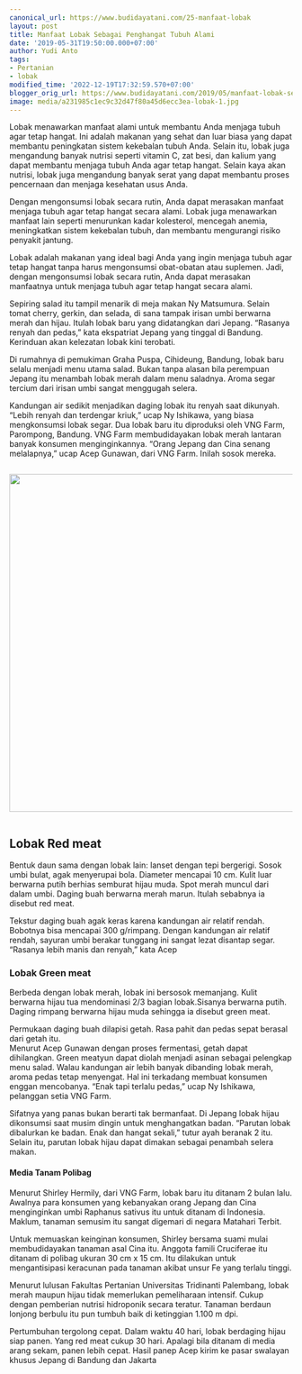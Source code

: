 ```yaml
---
canonical_url: https://www.budidayatani.com/25-manfaat-lobak
layout: post
title: Manfaat Lobak Sebagai Penghangat Tubuh Alami
date: '2019-05-31T19:50:00.000+07:00'
author: Yudi Anto
tags:
- Pertanian
- lobak
modified_time: '2022-12-19T17:32:59.570+07:00'
blogger_orig_url: https://www.budidayatani.com/2019/05/manfaat-lobak-sebagai-penghangat-tubuh.html
image: media/a231985c1ec9c32d47f80a45d6ecc3ea-lobak-1.jpg
---
```

<p>Lobak menawarkan manfaat alami untuk membantu Anda menjaga tubuh agar tetap hangat. Ini adalah makanan yang sehat dan luar biasa yang dapat membantu peningkatan sistem kekebalan tubuh Anda. Selain itu, lobak juga mengandung banyak nutrisi seperti vitamin C, zat besi, dan kalium yang dapat membantu menjaga tubuh Anda agar tetap hangat. Selain kaya akan nutrisi, lobak juga mengandung banyak serat yang dapat membantu proses pencernaan dan menjaga kesehatan usus Anda.</p>
<p>Dengan mengonsumsi lobak secara rutin, Anda dapat merasakan manfaat menjaga tubuh agar tetap hangat secara alami. Lobak juga menawarkan manfaat lain seperti menurunkan kadar kolesterol, mencegah anemia, meningkatkan sistem kekebalan tubuh, dan membantu mengurangi risiko penyakit jantung.</p>
<p>Lobak adalah makanan yang ideal bagi Anda yang ingin menjaga tubuh agar tetap hangat tanpa harus mengonsumsi obat-obatan atau suplemen. Jadi, dengan mengonsumsi lobak secara rutin, Anda dapat merasakan manfaatnya untuk menjaga tubuh agar tetap hangat secara alami.</p>
<p>Sepiring salad itu tampil menarik di meja makan Ny Matsumura. Selain tomat cherry, gerkin, dan selada, di sana tampak irisan umbi berwarna merah dan hijau. Itulah lobak baru yang didatangkan dari Jepang. &ldquo;Rasanya renyah dan pedas,&rdquo; kata ekspatriat Jepang yang tinggal di Bandung. Kerinduan akan kelezatan lobak kini terobati.</p>
<div style="clear: both; text-align: center; margin: 10px;">
<ins class="adsbygoogle"
     style="display:block"
     data-ad-client="ca-pub-1827136509737499"
     data-ad-slot="8123810405"
     data-ad-format="auto"
     data-full-width-responsive="true"></ins>
<script>
     (adsbygoogle = window.adsbygoogle || []).push({});
</script>
</div>
<p>Di rumahnya di pemukiman Graha Puspa, Cihideung, Bandung, lobak baru selalu menjadi menu utama salad. Bukan tanpa alasan bila perempuan Jepang itu menambah lobak merah dalam menu saladnya. Aroma segar tercium dari irisan umbi sangat menggugah selera.</p>
<p>Kandungan air sedikit menjadikan daging lobak itu renyah saat dikunyah. &ldquo;Lebih renyah dan terdengar kriuk,&rdquo; ucap Ny Ishikawa, yang biasa mengkonsumsi lobak segar. Dua lobak baru itu diproduksi oleh VNG Farm, Parompong, Bandung. VNG Farm membudidayakan lobak merah lantaran banyak konsumen menginginkannya. &ldquo;Orang Jepang dan Cina senang melalapnya,&rdquo; ucap Acep Gunawan, dari VNG Farm. Inilah sosok mereka.</p>
<div class="separator" style="clear: both;"><a href="https://blogger.googleusercontent.com/img/b/R29vZ2xl/AVvXsEjKBMaCYeJQcKVxJ_xXajaAbmJ7yWISAoWGiz5zZNythP9oeJc_ldVCtVfeBlo1WLm_e0v-VO6tZeFrla0_YyGz27zLWJEB_ktW91DeWqconDHK-v4bDE4fR6fduTF-3o7CMXycce_RMsu3AqWXzb3Ec3WN08mbUrVJwFfFWnb0yq5KORUSy6agtS8djg/s1511/lobak-1.jpg" style="display: block; padding: 1em 0; text-align: center; "><img alt="" border="0" width="600" data-original-height="850" data-original-width="1511" src="https://blogger.googleusercontent.com/img/b/R29vZ2xl/AVvXsEjKBMaCYeJQcKVxJ_xXajaAbmJ7yWISAoWGiz5zZNythP9oeJc_ldVCtVfeBlo1WLm_e0v-VO6tZeFrla0_YyGz27zLWJEB_ktW91DeWqconDHK-v4bDE4fR6fduTF-3o7CMXycce_RMsu3AqWXzb3Ec3WN08mbUrVJwFfFWnb0yq5KORUSy6agtS8djg/s600/lobak-1.jpg"/></a></div>
<h2>Lobak Red meat</h2>
<p>Bentuk daun sama dengan lobak lain: lanset dengan tepi bergerigi. Sosok umbi bulat, agak menyerupai bola. Diameter mencapai 10 cm. Kulit luar berwarna putih berhias semburat hijau muda. Spot merah muncul dari dalam umbi. Daging buah berwarna merah marun. Itulah sebabnya ia disebut red meat.</p>
<p>Tekstur daging buah agak keras karena kandungan air relatif rendah. Bobotnya bisa mencapai 300 g/rimpang. Dengan kandungan air relatif rendah, sayuran umbi berakar tunggang ini sangat lezat disantap segar. &ldquo;Rasanya lebih manis dan renyah,&rdquo; kata Acep</p>
<h3>Lobak Green meat</h3>
<div style="clear: both; text-align: center; margin: 10px;">
<ins class="adsbygoogle"
     style="display:block"
     data-ad-client="ca-pub-1827136509737499"
     data-ad-slot="8123810405"
     data-ad-format="auto"
     data-full-width-responsive="true"></ins>
<script>
     (adsbygoogle = window.adsbygoogle || []).push({});
</script>
</div>
<p>Berbeda dengan lobak merah, lobak ini bersosok memanjang. Kulit berwarna hijau tua mendominasi 2/3 bagian lobak.Sisanya berwarna putih. Daging rimpang berwarna hijau muda sehingga ia disebut green meat.</p>
<p>Permukaan daging buah dilapisi getah. Rasa pahit dan pedas sepat berasal dari getah itu.<br />Menurut Acep Gunawan dengan proses fermentasi, getah dapat dihilangkan. Green meatyun dapat diolah menjadi asinan sebagai pelengkap menu salad. Walau kandungan air lebih banyak dibanding lobak merah, aroma pedas tetap menyengat. Hal ini terkadang membuat konsumen enggan mencobanya. &ldquo;Enak tapi terlalu pedas,&rdquo; ucap Ny Ishikawa, pelanggan setia VNG Farm.</p>
<p>Sifatnya yang panas bukan berarti tak bermanfaat. Di Jepang lobak hijau dikonsumsi saat musim dingin untuk menghangatkan badan. &ldquo;Parutan lobak dibalurkan ke badan. Enak dan hangat sekali,&rdquo; tutur ayah beranak 2 itu. Selain itu, parutan lobak hijau dapat dimakan sebagai penambah selera makan.</p>
<h4>Media Tanam Polibag</h4>
<div style="clear: both; text-align: center; margin: 10px;">
<ins class="adsbygoogle"
     style="display:block"
     data-ad-client="ca-pub-1827136509737499"
     data-ad-slot="7493502439"
     data-ad-format="auto"
     data-full-width-responsive="true"></ins>
<script>
     (adsbygoogle = window.adsbygoogle || []).push({});
</script>
</div>
<p>Menurut Shirley Hermily, dari VNG Farm, lobak baru itu ditanam 2 bulan lalu. Awalnya para konsumen yang kebanyakan orang Jepang dan Cina menginginkan umbi Raphanus sativus itu untuk ditanam di Indonesia. Maklum, tanaman semusim itu sangat digemari di negara Matahari Terbit.</p>
<p>Untuk memuaskan keinginan konsumen, Shirley bersama suami mulai membudidayakan tanaman asal Cina itu. Anggota famili Cruciferae itu ditanam di polibag ukuran 30 cm x 15 cm. Itu dilakukan untuk mengantisipasi keracunan pada tanaman akibat unsur Fe yang terlalu tinggi.</p>
<p>Menurut lulusan Fakultas Pertanian Universitas Tridinanti Palembang, lobak merah maupun hijau tidak memerlukan pemeliharaan intensif. Cukup dengan pemberian nutrisi hidroponik secara teratur. Tanaman berdaun lonjong berbulu itu pun tumbuh baik di ketinggian 1.100 m dpi.</p>
<p>Pertumbuhan tergolong cepat. Dalam waktu 40 hari, lobak berdaging hijau siap panen. Yang red meat cukup 30 hari. Apalagi bila ditanam di media arang sekam, panen lebih cepat. Hasil panep Acep kirim ke pasar swalayan khusus Jepang di Bandung dan Jakarta</p>